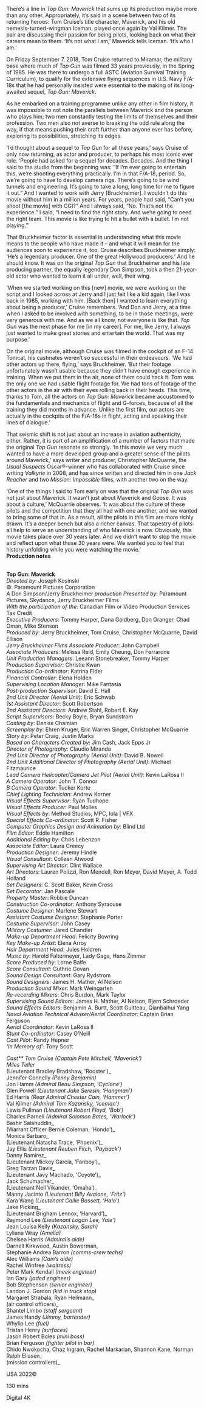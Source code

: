 
There’s a line in _Top Gun: Maverick_ that sums up its production maybe more than any other. Appropriately, it’s said in a scene between two of its returning heroes: Tom Cruise’s title character, Maverick, and his old nemesis-turned-wingman Iceman, played once again by Val Kilmer. The pair are discussing their passion for being pilots, looking back on what their careers mean to them. ‘It’s not what I am,’ Maverick tells Iceman. ‘It’s who I am.’

On Friday September 7, 2018, Tom Cruise returned to Miramar, the military base where much of _Top Gun_ was filmed 33 years previously, in the Spring of 1985. He was there to undergo a full ASTC (Aviation Survival Training Curriculum), to qualify for the extensive flying sequences in U.S. Navy F/A-18s that he had personally insisted were essential to the making of its long-awaited sequel, _Top Gun: Maverick_.

As he embarked on a training programme unlike any other in film history, it was impossible to not note the parallels between Maverick and the person who plays him; two men constantly testing the limits of themselves and their profession. Two men also not averse to breaking the odd rule along the way, if that means pushing their craft further than anyone ever has before, exploring its possibilities, stretching its edges.

‘I’d thought about a sequel to _Top Gun_ for all these years,’ says Cruise of only now returning, as actor and producer, to perhaps his most iconic ever role. ‘People had asked for a sequel for decades. Decades. And the thing I said to the studio from the beginning was: “If I’m ever going to entertain this, we’re shooting everything practically. I’m in that F/A-18, period. So, we’re going to have to develop camera rigs. There’s going to be wind tunnels and engineering. It’s going to take a long, long time for me to figure it out.” And I wanted to work with Jerry [Bruckheimer]. I wouldn’t do this movie without him in a million years. For years, people had said, “Can’t you shoot [the movie] with CGI?” And I always said, “No. That’s not the experience.” I said, “I need to find the right story. And we’re going to need the right team. This movie is like trying to hit a bullet with a bullet. I’m not playing.”’

That Bruckheimer factor is essential in understanding what this movie means to the people who have made it – and what it will mean for the audiences soon to experience it, too. Cruise describes Bruckheimer simply: ‘He’s a legendary producer. One of the great Hollywood producers.’ And he should know. It was on the original _Top Gun_ that Bruckheimer and his late producing partner, the equally legendary Don Simpson, took a then 21-year-old actor who wanted to learn it all under, well, their wing.

‘When we started working on this [new] movie, we were working on the script and I looked across at Jerry and I just felt like a kid again, like I was back in 1985, working with him. [Back then] I wanted to learn everything about being a producer,’ Cruise remembers. ‘And Don and Jerry, at a time when I asked to be involved with something, to be in those meetings, were very generous with me. And as we all know, not everyone is like that. _Top Gun_ was the next phase for me [in my career]. For me, like Jerry, I always just wanted to make great stories and entertain the world. That was my purpose.’

On the original movie, although Cruise was filmed in the cockpit of an F-14 Tomcat, his castmates weren’t so successful in their endeavours. ‘We had other actors up there, flying,’ says Bruckheimer. ‘But their footage unfortunately wasn’t usable because they didn’t have enough experience in training. When we put them in the air, none of them could hack it. Tom was the only one we had usable flight footage for. We had tons of footage of the other actors in the air with their eyes rolling back in their heads. This time, thanks to Tom, all the actors on _Top Gun: Maverick_ became accustomed to the fundamentals and mechanics of flight and G-forces, because of all the training they did months in advance. Unlike the first film, our actors are actually in the cockpits of the F/A-18s in flight, acting and speaking their lines of dialogue.’

That seismic shift is not just about an increase in aviation authenticity, either. Rather, it is part of an amplification of a number of factors that made the original _Top Gun_ resonate so strongly. ‘In this movie we very much wanted to have a more developed group and a greater sense of the pilots around Maverick,’ says writer and producer, Christopher McQuarrie, the _Usual Suspects_ Oscar®-winner who has collaborated with Cruise since writing _Valkyrie_ in 2008, and has since written and directed him in one _Jack Reacher_ and two _Mission: Impossible_ films, with another two on the way.

‘One of the things I said to Tom early on was that the original _Top Gun_ was not just about Maverick. It wasn’t just about Maverick and Goose. It was about a culture,’ McQuarrie observes. ‘It was about the culture of these pilots and the competition that they all had with one another, and we wanted to bring some of that in. As a result, all the pilots in this film are more richly drawn. It’s a deeper bench but also a richer canvas. That tapestry of pilots all help to serve an understanding of who Maverick is now. Obviously, this movie takes place over 30 years later. And we didn’t want to stop the movie and reflect upon what those 30 years were. We wanted you to feel that history unfolding while you were watching the movie.’  
**Production notes**
<br><br>

**Top Gun: Maverick**  
_Directed by_: Joseph Kosinski  
©: Paramount Pictures Corporation  
_A_ Don Simpson/Jerry Bruckheimer _production Presented by_: Paramount Pictures, Skydance,  Jerry Bruckheimer Films  
_With the participation of the_: Canadian Film or Video Production Services Tax Credit  
_Executive Producers_: Tommy Harper,  Dana Goldberg, Don Granger, Chad Oman,  Mike Stenson  
_Produced by_: Jerry Bruckheimer, Tom Cruise, Christopher McQuarrie, David Ellison  
_Jerry Bruckheimer Films Associate Producer_:  John Campbell  
_Associate Producers_: Melissa Reid,  Emily Cheung, Don Ferrarone  
_Unit Production Managers_:  Leeann Stonebreaker, Tommy Harper  
_Production Supervisor_: Christie Kwan  
_Production Co-ordinator_: Katrina Elder  
_Financial Controller_: Elena Holden  
_Supervising Location Manager_: Mike Fantasia  
_Post-production Supervisor_: David E. Hall  
_2nd Unit Director (Aerial Unit)_: Eric Schwab  
_1st Assistant Director_: Scott Robertson  
_2nd Assistant Directors_: Andrew Stahl,  Robert E. Kay  
_Script Supervisors_: Becky Boyle, Bryan Sundstrom  
_Casting by_: Denise Chamian  
_Screenplay by_: Ehren Kruger, Eric Warren Singer, Christopher McQuarrie  
_Story by_: Peter Craig, Justin Marks  
_Based on Characters Created by_: Jim Cash,  Jack Epps Jr  
_Director of Photography_: Claudio Miranda  
_2nd Unit Director of Photography (Aerial Unit)_: David B. Nowell  
_2nd Unit Additional Director of Photography (Aerial Unit)_: Michael Fitzmaurice  
_Lead Camera Helicopter/Camera Jet Pilot (Aerial Unit)_: Kevin LaRosa II  
_A Camera Operator_: John T. Connor  
_B Camera Operator_: Tucker Korte  
_Chief Lighting Technician_: Andrew Korner  
_Visual Effects Supervisor_: Ryan Tudhope  
_Visual Effects Producer_: Paul Molles  
_Visual Effects by_: Method Studios, MPC, lola | VFX  
_Special Effects Co-ordinator_: Scott R. Fisher  
_Computer Graphics Design and Animation by_:  Blind Ltd  
_Film Editor_: Eddie Hamilton  
_Additional Editing by_: Chris Lebenzon  
_Associate Editor_: Laura Creecy  
_Production Designer_: Jeremy Hindle  
_Visual Consultant_: Colleen Atwood  
_Supervising Art Director_: Clint Wallace  
_Art Directors_: Lauren Polizzi, Ron Mendell,  Ron Meyer, David Meyer, A. Todd Holland  
_Set Designers_: C. Scott Baker, Kevin Cross  
_Set Decorator_: Jan Pascale  
_Property Master_: Robbie Duncan  
_Construction Co-ordinator_: Anthony Syracuse  
_Costume Designer_: Marlene Stewart  
_Assistant Costume Designer_: Stephanie Porter  
_Costume Supervisor_: John Casey  
_Military Costumer_: Jared Chandler  
_Make-up Department Head_: Felicity Bowring  
_Key Make-up Artist_: Elena Arroy  
_Hair Department Head_: Jules Holdren  
_Music by_: Harold Faltermeyer, Lady Gaga,  Hans Zimmer  
_Score Produced by_: Lorne Balfe  
_Score Consultant_: Guthrie Govan  
_Sound Design Consultant_: Gary Rydstrom  
_Sound Designers_: James H. Mather, Al Nelson  
_Production Sound Mixer_: Mark Weingarten  
_Re-recording Mixers_: Chris Burdon, Mark Taylor  
_Supervising Sound Editors_: James H. Mather,  Al Nelson, Bjørn Schroeder  
_Sound Effects Editors_: Benjamin A. Burtt,  Scott Guitteau, Qianbaihui Yang  
_Naval Aviation Technical Adviser/Aerial Coordinator_: Captain Brian Ferguson  
_Aerial Coordinator_: Kevin LaRosa II  
_Stunt Co-ordinator_: Casey O’Neill  
_Cast Pilot_: Randy Hepner  
_‘In Memory of’_: Tony Scott  

_Cast**
Tom Cruise _(Captain Pete Mitchell, ‘Maverick')_  
Miles Teller_  
(Lieutenant Bradley Bradshaw, 'Rooster')_  
Jennifer Connelly _(Penny Benjamin)_  
Jon Hamm _(Admiral Beau Simpson, ‘Cyclone’)_  
Glen Powell _(Lieutenant Jake Seresin, ‘Hangman’)_  
Ed Harris _(Rear Admiral Chester Cain, ‘Hammer’)_  
Val Kilmer _(Admiral Tom Kazansky, ‘Iceman’)_  
Lewis Pullman _(Lieutenant Robert Floyd, ‘Bob’)_  
Charles Parnell _(Admiral Solomon Bates, ‘Warlock’)_  
Bashir Salahuddin_  
(Warrant Officer Bernie Coleman, ‘Hondo’)_  
Monica Barbaro_  
(Lieutenant Natasha Trace, ‘Phoenix’)_  
Jay Ellis _(Lieutenant Reuben Fitch, ‘Payback’)_  
Danny Ramirez_  
(Lieutenant Mickey Garcia, ‘Fanboy’)_  
Greg Tarzan Davis_  
(Lieutenant Javy Machado, ‘Coyote’)_  
Jack Schumacher_  
(Lieutenant Neil Vikander, ‘Omaha’)_  
Manny Jacinto _(Lieutenant Billy Avalone, ‘Fritz’)_  
Kara Wang _(Lieutenant Callie Bassett, ‘Halo’)_  
Jake Picking_  
(Lieutenant Brigham Lennox, ‘Harvard’)_  
Raymond Lee _(Lieutenant Logan Lee, Yale’)_  
Jean Louisa Kelly _(Kazansky, Sarah)_  
Lyliana Wray _(Amelia)_  
Chelsea Harris _(Admiral’s aide)_  
Darnell Kirkwood, Austin Bowerman,  
Stephanie Andrea Barron _(comms-crew techs)_  
Alec Williams _(Cain’s aide)_  
Rachel Winfree _(waitress)_  
Peter Mark Kendall _(meek engineer)_  
Ian Gary _(jaded engineer)_  
Bob Stephenson _(senior engineer)_  
Landon J. Gordon _(kid in truck stop)_  
Margaret Strabala, Ryan Heilmann_  
(air control officers)_  
Shantel Limbo _(staff sergeant)_  
James Handy _(Jimmy, bartender)_  
Whylip Lee _(fuel)_  
Tristan Henry _(surfaces)_  
Jason Robert Boles _(mini boss)_  
Brian Ferguson _(fighter pilot in bar)_  
Chido Nwokocha, Chaz Ingram, Rachel Markarian, Shannon Kane, Norman Ralph Eliasen_  
(mission controllers)_

USA 2022©

130 mins

Digital 4K
<!--stackedit_data:
eyJoaXN0b3J5IjpbMTY3MTU4Mjk5N119
-->